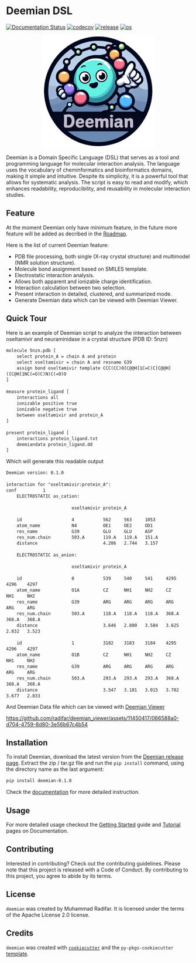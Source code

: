 # Deemian DSL

[![Documentation Status](https://readthedocs.org/projects/deemian-dsl/badge/?version=latest)](https://deemian-dsl.readthedocs.io/en/latest/)
[![codecov](https://codecov.io/gh/radifar/deemian/graph/badge.svg?token=SxWUyLspt9)](https://codecov.io/gh/radifar/deemian)
[![release](https://img.shields.io/github/v/release/radifar/deemian.svg)](https://github.com/radifar/deemian/releases)
[![os](https://img.shields.io/badge/OS-Linux%2C%20Mac%2C%20Windows-purple)]()

<p align="center">
  <img src="docs/_static/Deemian_logo_web.png" />
</p>

Deemian is a Domain Specific Language (DSL) that serves as a tool and programming language for molecular interaction analysis. The language uses the vocabulary of cheminformatics and bioinformatics domains, making it simple and intuitive. Despite its simplicity, it is a powerful tool that allows for systematic analysis. The script is easy to read and modify, which enhances readability, reproducibility, and reusability in molecular interaction studies.

## Feature

At the moment Deemian only have minimum feature, in the future more feature will be added as decribed in the [Roadmap](https://deemian-dsl.readthedocs.io/en/latest/information/roadmap.html).

Here is the list of current Deemian feature:
- PDB file processing, both single (X-ray crystal structure) and multimodel (NMR solution structure).
- Molecule bond assignment based on SMILES template.
- Electrostatic interaction analysis.
- Allows both apparent and ionizable charge identification.
- Interaction calculation between two selection.
- Present interaction in detailed, clustered, and summarized mode.
- Generate Deemian data which can be viewed with Deemian Viewer.

## Quick Tour

Here is an example of Deemian script to analyze the interaction between oseltamivir and neuraminidase in a crystal structure (PDB ID: 5nzn)

```
molecule 5nzn.pdb [
    select protein_A = chain A and protein
    select oseltamivir = chain A and resname G39
    assign bond oseltamivir template CCC(CC)O[C@@H]1C=C(C[C@@H]([C@H]1NC(=O)C)N)C(=O)O
]

measure protein_ligand [
    interactions all
    ionizable positive true
    ionizable negative true
    between oseltamivir and protein_A
]

present protein_ligand [
    interactions protein_ligand.txt
    deemiandata protein_ligand.dd
]
```

Which will generate this readable output

```
Deemian version: 0.1.0

interaction for "oseltamivir:protein_A":
conf          1
    ELECTROSTATIC as_cation:

                         oseltamivir protein_A

    id                   4           562     563     1053
    atom_name            N4          OE1     OE2     OD1
    res_name             G39         GLU     GLU     ASP
    res_num.chain        503.A       119.A   119.A   151.A
    distance                         4.206   2.744   3.157

    ELECTROSTATIC as_anion:

                         oseltamivir protein_A

    id                   0           539     540     541     4295    4296    4297
    atom_name            O1A         CZ      NH1     NH2     CZ      NH1     NH2
    res_name             G39         ARG     ARG     ARG     ARG     ARG     ARG
    res_num.chain        503.A       118.A   118.A   118.A   368.A   368.A   368.A
    distance                         3.646   2.800   3.584   3.625   2.832   3.523

    id                   1           3182    3183    3184    4295    4296    4297
    atom_name            O1B         CZ      NH1     NH2     CZ      NH1     NH2
    res_name             G39         ARG     ARG     ARG     ARG     ARG     ARG
    res_num.chain        503.A       293.A   293.A   293.A   368.A   368.A   368.A
    distance                         3.547   3.181   3.015   3.702   3.677   2.833
```

And Deemian Data file which can be viewed with [Deemian Viewer](https://deemian-viewer.readthedocs.io/en/latest/)

https://github.com/radifar/deemian_viewer/assets/11450417/066588a0-d704-4759-8d80-3e56b67c4b54

## Installation

To install Deemian, download the latest version from the [Deemian release page](https://github.com/radifar/deemian/releases). Extract the zip / tar.gz file and run the `pip install` command, using the directory name as the last argument:

```bash
pip install deemian-0.1.0
```

Check the [documentation](https://deemian-dsl.readthedocs.io/en/latest/usage/installation.html) for more detailed instruction.

## Usage

For more detailed usage checkout the [Getting Started](https://deemian-dsl.readthedocs.io/en/latest/usage/gettingstarted.html) guide and [Tutorial](https://deemian-dsl.readthedocs.io/en/latest/usage/tutorial.html) pages on Documentation.

## Contributing

Interested in contributing? Check out the contributing guidelines. Please note that this project is released with a Code of Conduct. By contributing to this project, you agree to abide by its terms.

## License

`deemian` was created by Muhammad Radifar. It is licensed under the terms of the Apache License 2.0 license.

## Credits

`deemian` was created with [`cookiecutter`](https://cookiecutter.readthedocs.io/en/latest/) and the `py-pkgs-cookiecutter` [template](https://github.com/py-pkgs/py-pkgs-cookiecutter).

